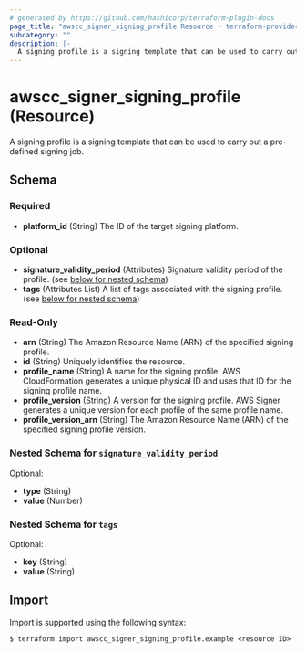 ```yaml
---
# generated by https://github.com/hashicorp/terraform-plugin-docs
page_title: "awscc_signer_signing_profile Resource - terraform-provider-awscc"
subcategory: ""
description: |-
  A signing profile is a signing template that can be used to carry out a pre-defined signing job.
---
```


# awscc_signer_signing_profile (Resource)

A signing profile is a signing template that can be used to carry out a pre-defined signing job.



<!-- schema generated by tfplugindocs -->
## Schema

### Required

- **platform_id** (String) The ID of the target signing platform.

### Optional

- **signature_validity_period** (Attributes) Signature validity period of the profile. (see [below for nested schema](#nestedatt--signature_validity_period))
- **tags** (Attributes List) A list of tags associated with the signing profile. (see [below for nested schema](#nestedatt--tags))

### Read-Only

- **arn** (String) The Amazon Resource Name (ARN) of the specified signing profile.
- **id** (String) Uniquely identifies the resource.
- **profile_name** (String) A name for the signing profile. AWS CloudFormation generates a unique physical ID and uses that ID for the signing profile name.
- **profile_version** (String) A version for the signing profile. AWS Signer generates a unique version for each profile of the same profile name.
- **profile_version_arn** (String) The Amazon Resource Name (ARN) of the specified signing profile version.

<a id="nestedatt--signature_validity_period"></a>
### Nested Schema for `signature_validity_period`

Optional:

- **type** (String)
- **value** (Number)


<a id="nestedatt--tags"></a>
### Nested Schema for `tags`

Optional:

- **key** (String)
- **value** (String)

## Import

Import is supported using the following syntax:

```shell
$ terraform import awscc_signer_signing_profile.example <resource ID>
```
